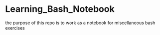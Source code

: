 # Learning_Bash_Notebook
the purpose of this repo is to work as a notebook for miscellaneous bash exercises

